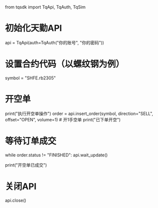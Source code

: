 from tqsdk import TqApi, TqAuth, TqSim

# 初始化天勤API
api = TqApi(auth=TqAuth("你的账号", "你的密码"))

# 设置合约代码（以螺纹钢为例）
symbol = "SHFE.rb2305"

# 开空单
print("执行开空单操作")
order = api.insert_order(symbol, direction="SELL", offset="OPEN", volume=1)  # 开1手空单
print("已下单开空")

# 等待订单成交
while order.status != "FINISHED":
    api.wait_update()

print("开空单已成交")

# 关闭API
api.close()